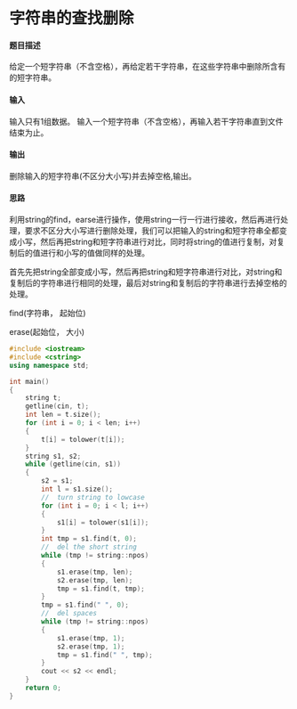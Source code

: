 # 字符串的查找删除


#### 题目描述

给定一个短字符串（不含空格），再给定若干字符串，在这些字符串中删除所含有的短字符串。

#### 输入

输入只有1组数据。
输入一个短字符串（不含空格），再输入若干字符串直到文件结束为止。

#### 输出

删除输入的短字符串(不区分大小写)并去掉空格,输出。

#### 思路

利用string的find，earse进行操作，使用string一行一行进行接收，然后再进行处理，要求不区分大小写进行删除处理，我们可以把输入的string和短字符串全都变成小写，然后再把string和短字符串进行对比，同时将string的值进行复制，对复制后的值进行和小写的值做同样的处理。

首先先把string全部变成小写，然后再把string和短字符串进行对比，对string和复制后的字符串进行相同的处理，最后对string和复制后的字符串进行去掉空格的处理。

find(字符串， 起始位)

erase(起始位， 大小)

```c++
#include <iostream>
#include <cstring>
using namespace std;

int main()
{
    string t;
    getline(cin, t);
    int len = t.size();
    for (int i = 0; i < len; i++)
    {
        t[i] = tolower(t[i]);
    }
    string s1, s2;
    while (getline(cin, s1))
    {
        s2 = s1;
        int l = s1.size();
        //  turn string to lowcase
        for (int i = 0; i < l; i++)
        {
            s1[i] = tolower(s1[i]);
        }
        int tmp = s1.find(t, 0);
        //  del the short string
        while (tmp != string::npos)
        {
            s1.erase(tmp, len);
            s2.erase(tmp, len);
            tmp = s1.find(t, tmp);
        }
        tmp = s1.find(" ", 0);
        //  del spaces
        while (tmp != string::npos)
        {
            s1.erase(tmp, 1);
            s2.erase(tmp, 1);
            tmp = s1.find(" ", tmp);
        }
        cout << s2 << endl;
    }
    return 0;
}
```







<!--more-->

